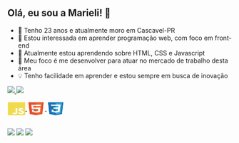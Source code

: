 ## Olá, eu sou a Marieli!  👋

- 👾 Tenho 23 anos e atualmente moro em Cascavel-PR
- 👀 Estou interessada em aprender programação web, com foco em front-end
- 🌱 Atualmente estou aprendendo sobre HTML, CSS e Javascript
- 🎯 Meu foco é me desenvolver para atuar no mercado de trabalho desta área
- 💡 Tenho facilidade em aprender e estou sempre em busca de inovação

<div>
  <a href=>
  <img height="180em" src="https://github-readme-stats.vercel.app/api?username=the-marielis&show_icons=true&theme=dark&include_all_commits=true&count_private-true"/>
  <img height="180em" src="https://github-readme-stats.vercel.app/api/top-langs/?username=the-marielis&layout=compact&langs_count-16&theme=dark"/>
</div>
  
<div style="display: inline_block"><br>
  <img align="center" alt="Rafa-Js" height="30" width="40" src="https://raw.githubusercontent.com/devicons/devicon/master/icons/javascript/javascript-plain.svg">
  <img align="center" alt="Rafa-HTML" height="30" width="40" src="https://raw.githubusercontent.com/devicons/devicon/master/icons/html5/html5-original.svg">
  <img align="center" alt="Rafa-CSS" height="30" width="40" src="https://raw.githubusercontent.com/devicons/devicon/master/icons/css3/css3-original.svg">
</div>
  
  ##
 
<div> 
  <a href="https://instagram.com/the.marielis/" target="_blank"><img src="https://img.shields.io/badge/-Instagram-%23E4405F?style=for-the-badge&logo=instagram&logoColor=white" target="_blank"></a>
  <a href = "mailto: marieliirene@hotmail.com"><img src="https://img.shields.io/badge/-Gmail-%23333?style=for-the-badge&logo=gmail&logoColor=white" target="_blank"></a>
  <a href="https://www.linkedin.com/in/marieli-teixeira-5a58a217a" target="_blank"><img src="https://img.shields.io/badge/-LinkedIn-%230077B5?style=for-the-badge&logo=linkedin&logoColor=white" target="_blank"></a> 
  
</div>
